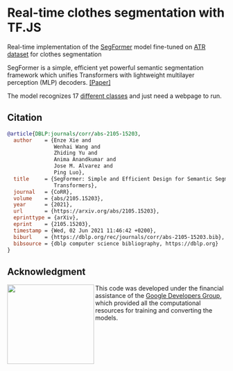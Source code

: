 
# Real-time clothes segmentation with TF.JS


Real-time implementation of the [SegFormer](https://github.com/NVlabs/SegFormer) model fine-tuned on [ATR dataset](https://huggingface.co/datasets/mattmdjaga/human_parsing_dataset) for clothes segmentation


SegFormer is a simple, efficient yet powerful semantic segmentation framework which unifies Transformers with lightweight multilayer perception (MLP) decoders. [[Paper]](https://arxiv.org/abs/2105.15203)


The model recognizes 17 [different classes](https://github.com/hugozanini/segformer-clothes-tfjs/blob/40ae6842ffc404df3b059ecc36e3c420fe327ebf/src/App.jsx#L32) and just need a webpage to run.


<!-- <body> 
<img  alt="Qries"
src="https://github.com/hugozanini/yolov7-tfjs/blob/master/git-media/yolov7-tfjs-optimized.gif?raw=true"  width="400">
</body



<body> <a href="https://codesandbox.io/p/github/hugozanini/yolov7-tfjs/master?file=%2FREADME.md">
<img  alt="Qries"
src="https://raw.githubusercontent.com/hugozanini/realtime-sku-detection/main/git-media/sandbox.png"  height="100">
</a>
</body
<br> -->




## Citation

```bibtex
@article{DBLP:journals/corr/abs-2105-15203,
  author    = {Enze Xie and
               Wenhai Wang and
               Zhiding Yu and
               Anima Anandkumar and
               Jose M. Alvarez and
               Ping Luo},
  title     = {SegFormer: Simple and Efficient Design for Semantic Segmentation with
               Transformers},
  journal   = {CoRR},
  volume    = {abs/2105.15203},
  year      = {2021},
  url       = {https://arxiv.org/abs/2105.15203},
  eprinttype = {arXiv},
  eprint    = {2105.15203},
  timestamp = {Wed, 02 Jun 2021 11:46:42 +0200},
  biburl    = {https://dblp.org/rec/journals/corr/abs-2105-15203.bib},
  bibsource = {dblp computer science bibliography, https://dblp.org}
}
``` 

## Acknowledgment

<img align="left" width="200" height="183" src="https://raw.githubusercontent.com/hugozanini/yolov7-tfjs/organizing-repo/git-media/Experts_Stickers_05.gif">This code was developed under the financial assistance of the [Google Developers Group](https://developers.google.com/community/gdg),  which provided all the computational resources for training and converting the models.

<br> 
